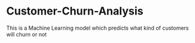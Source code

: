 # Customer-Churn-Analysis
This is a Machine Learning model which predicts what kind of customers will churn or not
